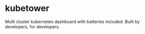 # kubetower
Multi cluster kubernetes dashboard with batteries included. Built by developers, for developers.
